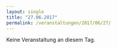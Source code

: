 ```yaml
---
layout: single
title: "27.06.2017"
permalink: /veranstaltungen/2017/06/27/
---
```


Keine Veranstaltung an diesem Tag.
